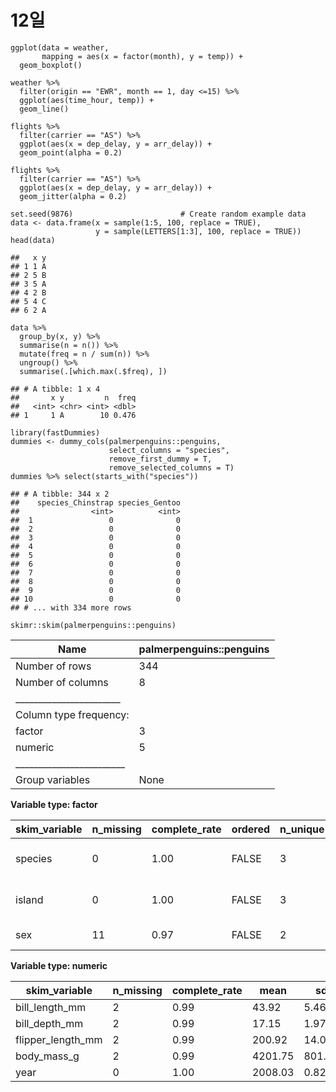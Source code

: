# 12일

```
ggplot(data = weather,
       mapping = aes(x = factor(month), y = temp)) +
  geom_boxplot()
```

```
weather %>% 
  filter(origin == "EWR", month == 1, day <=15) %>% 
  ggplot(aes(time_hour, temp)) +
  geom_line()
```

```
flights %>% 
  filter(carrier == "AS") %>% 
  ggplot(aes(x = dep_delay, y = arr_delay)) +
  geom_point(alpha = 0.2)
```

```
flights %>% 
  filter(carrier == "AS") %>% 
  ggplot(aes(x = dep_delay, y = arr_delay)) +
  geom_jitter(alpha = 0.2)
```

```
set.seed(9876)                        # Create random example data
data <- data.frame(x = sample(1:5, 100, replace = TRUE),
                   y = sample(LETTERS[1:3], 100, replace = TRUE))
head(data)
```

```
##   x y
## 1 1 A
## 2 5 B
## 3 5 A
## 4 2 B
## 5 4 C
## 6 2 A
```

```
data %>% 
  group_by(x, y) %>% 
  summarise(n = n()) %>% 
  mutate(freq = n / sum(n)) %>% 
  ungroup() %>% 
  summarise(.[which.max(.$freq), ])
```

```
## # A tibble: 1 x 4
##       x y         n  freq
##   <int> <chr> <int> <dbl>
## 1     1 A        10 0.476
```

```
library(fastDummies)
dummies <- dummy_cols(palmerpenguins::penguins, 
                      select_columns = "species",
                      remove_first_dummy = T,
                      remove_selected_columns = T)
dummies %>% select(starts_with("species"))
```

```
## # A tibble: 344 x 2
##    species_Chinstrap species_Gentoo
##                <int>          <int>
##  1                 0              0
##  2                 0              0
##  3                 0              0
##  4                 0              0
##  5                 0              0
##  6                 0              0
##  7                 0              0
##  8                 0              0
##  9                 0              0
## 10                 0              0
## # ... with 334 more rows
```

```
skimr::skim(palmerpenguins::penguins)
```

| Name                                             | palmerpenguins::penguins |
| ------------------------------------------------ | ------------------------ |
| Number of rows                                   | 344                      |
| Number of columns                                | 8                        |
| \_\_\_\_\_\_\_\_\_\_\_\_\_\_\_\_\_\_\_\_\_\_\_   |                          |
| Column type frequency:                           |                          |
| factor                                           | 3                        |
| numeric                                          | 5                        |
| \_\_\_\_\_\_\_\_\_\_\_\_\_\_\_\_\_\_\_\_\_\_\_\_ |                          |
| Group variables                                  | None                     |

**Variable type: factor**

| skim\_variable | n\_missing | complete\_rate | ordered | n\_unique | top\_counts                 |
| -------------- | ---------- | -------------- | ------- | --------- | --------------------------- |
| species        | 0          | 1.00           | FALSE   | 3         | Ade: 152, Gen: 124, Chi: 68 |
| island         | 0          | 1.00           | FALSE   | 3         | Bis: 168, Dre: 124, Tor: 52 |
| sex            | 11         | 0.97           | FALSE   | 2         | mal: 168, fem: 165          |

**Variable type: numeric**

| skim\_variable      | n\_missing | complete\_rate | mean    | sd     | p0     | p25     | p50     | p75    | p100   | hist  |
| ------------------- | ---------- | -------------- | ------- | ------ | ------ | ------- | ------- | ------ | ------ | ----- |
| bill\_length\_mm    | 2          | 0.99           | 43.92   | 5.46   | 32.1   | 39.23   | 44.45   | 48.5   | 59.6   | ▃▇▇▆▁ |
| bill\_depth\_mm     | 2          | 0.99           | 17.15   | 1.97   | 13.1   | 15.60   | 17.30   | 18.7   | 21.5   | ▅▅▇▇▂ |
| flipper\_length\_mm | 2          | 0.99           | 200.92  | 14.06  | 172.0  | 190.00  | 197.00  | 213.0  | 231.0  | ▂▇▃▅▂ |
| body\_mass\_g       | 2          | 0.99           | 4201.75 | 801.95 | 2700.0 | 3550.00 | 4050.00 | 4750.0 | 6300.0 | ▃▇▆▃▂ |
| year                | 0          | 1.00           | 2008.03 | 0.82   | 2007.0 | 2007.00 | 2008.00 | 2009.0 | 2009.0 | ▇▁▇▁▇ |

